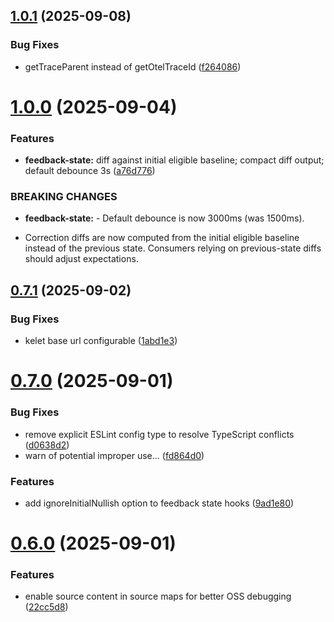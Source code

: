 ## [1.0.1](https://github.com/kelet-ai/feedback-ui/compare/v1.0.0...v1.0.1) (2025-09-08)


### Bug Fixes

* getTraceParent instead of getOtelTraceId ([f264086](https://github.com/kelet-ai/feedback-ui/commit/f264086e418b8686952930f5d4eadad5363cbe77))



# [1.0.0](https://github.com/kelet-ai/feedback-ui/compare/v0.7.1...v1.0.0) (2025-09-04)


### Features

* **feedback-state:** diff against initial eligible baseline; compact diff output; default debounce 3s ([a76d776](https://github.com/kelet-ai/feedback-ui/commit/a76d77658d75b2e95eae744df3be3076ebf7d72f))


### BREAKING CHANGES

* **feedback-state:** - Default debounce is now 3000ms (was 1500ms).
- Correction diffs are now computed from the initial eligible baseline instead of the previous state. Consumers relying on previous-state diffs should adjust expectations.



## [0.7.1](https://github.com/kelet-ai/feedback-ui/compare/v0.7.0...v0.7.1) (2025-09-02)


### Bug Fixes

* kelet base url configurable ([1abd1e3](https://github.com/kelet-ai/feedback-ui/commit/1abd1e32b3eb8f3cb18c685719e6bcbfdafc162d))



# [0.7.0](https://github.com/kelet-ai/feedback-ui/compare/v0.6.0...v0.7.0) (2025-09-01)


### Bug Fixes

* remove explicit ESLint config type to resolve TypeScript conflicts ([d0638d2](https://github.com/kelet-ai/feedback-ui/commit/d0638d247202843b10b661484b3d4e0e5f3a1620))
* warn of potential improper use... ([fd864d0](https://github.com/kelet-ai/feedback-ui/commit/fd864d00bbdb61641439f54d5e936f27c5b6bc0c))


### Features

* add ignoreInitialNullish option to feedback state hooks ([9ad1e80](https://github.com/kelet-ai/feedback-ui/commit/9ad1e80c945a31b055033756ad837af9e79703f2))



# [0.6.0](https://github.com/kelet-ai/feedback-ui/compare/v0.5.1...v0.6.0) (2025-09-01)


### Features

* enable source content in source maps for better OSS debugging ([22cc5d8](https://github.com/kelet-ai/feedback-ui/commit/22cc5d85f92f005f1dcf714dcdd4c94c67b28c4a))



